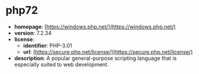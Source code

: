 # php72

- **homepage**: [https://windows.php.net/](https://windows.php.net/)
- **version**: 7.2.34
- **license**:
  - **identifier**: PHP-3.01
  - **url**: [https://secure.php.net/license/](https://secure.php.net/license/)
- **description**: A popular general-purpose scripting language that is especially suited to web development.

